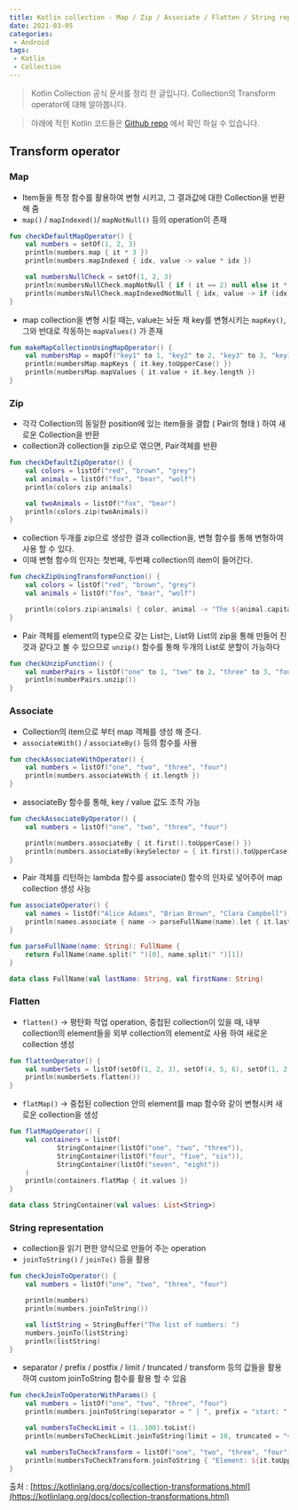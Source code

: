 ```yaml
---
title: Kotlin collection - Map / Zip / Associate / Flatten / String representation
date: 2021-03-05
categories:
 - Android
tags:
 - Kotlin
 - Collection
---
```


> Kotlin Collection 공식 문서를 정리 한 글입니다. Collection의 Transform operator에 대해 알아봅니다. 

<!-- more -->

> 아래에 적힌 Kotlin 코드들은 [Github repo](https://github.com/kangraemin/kotlin_study/blob/master/kangraemin/collection/src/Transform.kt) 에서 확인 하실 수 있습니다. 

## Transform operator

### Map

- Item들을 특정 함수를 활용하여 변형 시키고, 그 결과값에 대한 Collection을 반환 해 줌
- `map()` / `mapIndexed()`/ `mapNotNull()` 등의 operation이 존재

```kotlin
fun checkDefaultMapOperator() {
    val numbers = setOf(1, 2, 3)
    println(numbers.map { it * 3 })
    println(numbers.mapIndexed { idx, value -> value * idx })

    val numbersNullCheck = setOf(1, 2, 3)
    println(numbersNullCheck.mapNotNull { if ( it == 2) null else it * 3 })
    println(numbersNullCheck.mapIndexedNotNull { idx, value -> if (idx == 0) null else value * idx })
}
```

- map collection을 변형 시킬 때는, value는 놔둔 채 key를 변형시키는 `mapKey()`, 그와 반대로 작동하는 `mapValues()` 가 존재

```kotlin
fun makeMapCollectionUsingMapOperator() {
    val numbersMap = mapOf("key1" to 1, "key2" to 2, "key3" to 3, "key11" to 11)
    println(numbersMap.mapKeys { it.key.toUpperCase() })
    println(numbersMap.mapValues { it.value + it.key.length })
}
```

### Zip

- 각각 Collection의 동일한 position에 있는 item들을 결합 ( Pair의 형태 ) 하여 새로운 Collection을 반환
- collection과 collection을 zip으로 엮으면, Pair객체를 반환

```kotlin
fun checkDefaultZipOperator() {
    val colors = listOf("red", "brown", "grey")
    val animals = listOf("fox", "bear", "wolf")
    println(colors zip animals)

    val twoAnimals = listOf("fox", "bear")
    println(colors.zip(twoAnimals))
}
```

- collection 두개를 zip으로 생성한 결과 collection을, 변형 함수를 통해 변형하여 사용 할 수 있다.
- 이때 변형 함수의 인자는 첫번째, 두번째 collection의 item이 들어간다.

```kotlin
fun checkZipUsingTransformFunction() {
    val colors = listOf("red", "brown", "grey")
    val animals = listOf("fox", "bear", "wolf")

    println(colors.zip(animals) { color, animal -> "The ${animal.capitalize()} is $color"})
}
```

- Pair 객체를 element의 type으로 갖는 List는, List와 List의 zip을 통해 만들어 진 것과 같다고 볼 수 있으므로 `unzip()` 함수를 통해 두개의 List로 분할이 가능하다

```kotlin
fun checkUnzipFunction() {
    val numberPairs = listOf("one" to 1, "two" to 2, "three" to 3, "four" to 4)
    println(numberPairs.unzip())
}
```

### Associate

- Collection의 item으로 부터 map 객체를 생성 해 준다.
- `associateWith()` / `associateBy()` 등의 함수를 사용

```kotlin
fun checkAssociateWithOperator() {
    val numbers = listOf("one", "two", "three", "four")
    println(numbers.associateWith { it.length })
}
```

- associateBy 함수를 통해, key / value 값도 조작 가능

```kotlin
fun checkAssociateByOperator() {
    val numbers = listOf("one", "two", "three", "four")

    println(numbers.associateBy { it.first().toUpperCase() })
    println(numbers.associateBy(keySelector = { it.first().toUpperCase() }, valueTransform = { it.length }))
}
```

- Pair 객체를 리턴하는 lambda 함수를 associate() 함수의 인자로 넣어주어 map collection 생성 사능

```kotlin
fun associateOperator() {
    val names = listOf("Alice Adams", "Brian Brown", "Clara Campbell")
    println(names.associate { name -> parseFullName(name).let { it.lastName to it.firstName } })
}

fun parseFullName(name: String): FullName {
    return FullName(name.split(" ")[0], name.split(" ")[1])
}

data class FullName(val lastName: String, val firstName: String)
```

### Flatten

- `flatten()` → 평탄화 작업 operation, 중첩된 collection이 있을 때, 내부 collection의 element들을 외부 collection의 element로 사용 하여 새로운 collection 생성

```kotlin
fun flattenOperator() {
    val numberSets = listOf(setOf(1, 2, 3), setOf(4, 5, 6), setOf(1, 2))
    println(numberSets.flatten())
}
```

- `flatMap()` → 중첩된 collection 안의 element를 map 함수와 같이 변형시켜 새로운 collection을 생성

```kotlin
fun flatMapOperator() {
    val containers = listOf(
            StringContainer(listOf("one", "two", "three")),
            StringContainer(listOf("four", "five", "six")),
            StringContainer(listOf("seven", "eight"))
    )
    println(containers.flatMap { it.values })
}

data class StringContainer(val values: List<String>)
```

### String representation

- collection을 읽기 편한 양식으로 만들어 주는 operation
- `joinToString()` / `joinTo()` 등을 활용

```kotlin
fun checkJoinToOperator() {
    val numbers = listOf("one", "two", "three", "four")

    println(numbers)
    println(numbers.joinToString())

    val listString = StringBuffer("The list of numbers: ")
    numbers.joinTo(listString)
    println(listString)
}
```

- separator / prefix / postfix / limit / truncated / transform 등의 값들을 활용하여 custom joinToString 함수를 활용 할 수 있음

```kotlin
fun checkJoinToOperatorWithParams() {
    val numbers = listOf("one", "two", "three", "four")
    println(numbers.joinToString(separator = " | ", prefix = "start: ", postfix = ": end"))

    val numbersToCheckLimit = (1..100).toList()
    println(numbersToCheckLimit.joinToString(limit = 10, truncated = "<...>"))

    val numbersToCheckTransform = listOf("one", "two", "three", "four")
    println(numbersToCheckTransform.joinToString { "Element: ${it.toUpperCase()}"})
}
```

출처 : [https://kotlinlang.org/docs/collection-transformations.html](https://kotlinlang.org/docs/collection-transformations.html)
